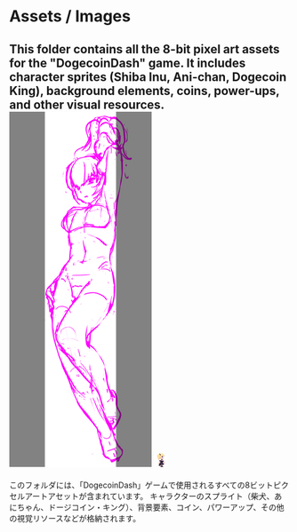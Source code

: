 # Assets / Images

This folder contains all the 8-bit pixel art assets for the "DogecoinDash" game.
It includes character sprites (Shiba Inu, Ani-chan, Dogecoin King), background elements, coins, power-ups, and other visual resources.
![Ani-chan Rough Sketch](assets/images/rough_ani_sketch.jpg)
![Ani-chan Sprite Study](assets/images/ani_sprite_study.png)
---

このフォルダには、「DogecoinDash」ゲームで使用されるすべての8ビットピクセルアートアセットが含まれています。
キャラクターのスプライト（柴犬、あにちゃん、ドージコイン・キング）、背景要素、コイン、パワーアップ、その他の視覚リソースなどが格納されます。
